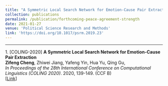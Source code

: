 ```yaml
---
title: "A Symmetric Local Search Network for Emotion-Cause Pair Extraction"
collection: publications
permalink: /publication/forthcoming-peace-agreement-strength
date: 2021-01-27
venue: 'Political Science Research and Methods'
link: 'https://doi.org/10.1017/psrm.2019.23'
---
```


---

<p><span class="STYLE1">1. [COLING-2020]</span> <strong>A Symmetric Local Search Network for Emotion-Cause Pair Extraction</strong><br>
    <strong>Zifeng Cheng</strong>, Zhiwei Jiang, Yafeng Yin, Hua Yu, Qing Gu,<br>
    <em>In Proceedings of the 28th International Conference on Computational Linguistics (COLING 2020)</em>. 2020, 139-149. 
	<span class="STYLE1">(CCF B)</span> <br>
	[<a href="https://www.aclweb.org/anthology/2020.coling-main.12/">Link</a>]
	
	

	



